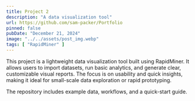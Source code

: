 ```yaml
---
title: Project 2
description: "A data visualization tool"
url: https://github.com/sam-packer/Portfolio
pinned: false
pubDate: "December 21, 2024"
image: "../../assets/post_img.webp"
tags: [ "RapidMiner" ]
---
```


This project is a lightweight data visualization tool built using RapidMiner. It allows users to import datasets, run
basic analytics, and generate clear, customizable visual reports. The focus is on usability and quick insights, making
it ideal for small-scale data exploration or rapid prototyping.

The repository includes example data, workflows, and a quick-start guide.